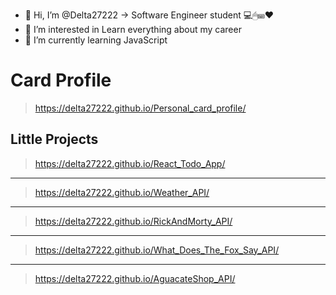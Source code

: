 - 👋 Hi, I’m @Delta27222 -> Software Engineer student 💻🖱⌨❤
- 👀 I’m interested in Learn everything about my career 
- 🌱 I’m currently learning JavaScript

# Card Profile
> https://delta27222.github.io/Personal_card_profile/

## Little Projects
> https://delta27222.github.io/React_Todo_App/
---
> https://delta27222.github.io/Weather_API/
---
> https://delta27222.github.io/RickAndMorty_API/
---
>  https://delta27222.github.io/What_Does_The_Fox_Say_API/
---
> https://delta27222.github.io/AguacateShop_API/

<!---
Delta27222/Delta27222 is a ✨ special ✨ repository because its `README.md` (this file) appears on your GitHub profile.
You can click the Preview link to take a look at your changes.
--->
